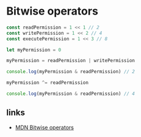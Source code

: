 # Bitwise operators

```ts
const readPermission = 1 << 1 // 2
const writePermission = 1 << 2 // 4
const executePermission = 1 << 3 // 8

let myPermission = 0

myPermission = readPermission | writePermission

console.log(myPermission & readPermission) // 2

myPermission ^= readPermission

console.log(myPermission & readPermission) // 4
```

## links

- [MDN Bitwise operators](https://developer.mozilla.org/en-US/docs/Web/JavaScript/Reference/Operators/Bitwise_Operators)
